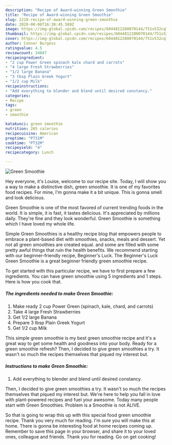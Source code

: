 ```yaml
---
description: "Recipe of Award-winning Green Smoothie"
title: "Recipe of Award-winning Green Smoothie"
slug: 2218-recipe-of-award-winning-green-smoothie
date: 2020-08-06T16:38:45.589Z
image: https://img-global.cpcdn.com/recipes/6044812280070144/751x532cq70/green-smoothie-recipe-main-photo.jpg
thumbnail: https://img-global.cpcdn.com/recipes/6044812280070144/751x532cq70/green-smoothie-recipe-main-photo.jpg
cover: https://img-global.cpcdn.com/recipes/6044812280070144/751x532cq70/green-smoothie-recipe-main-photo.jpg
author: Connor Burgess
ratingvalue: 4.5
reviewcount: 34047
recipeingredient:
- "2 cup Power Green spinach kale chard and carrots"
- "4 large Fresh Strawberries"
- "1/2 large Banana"
- "3 tbsp Plain Greek Yogurt"
- "1/2 cup Milk"
recipeinstructions:
- "Add everything to blender and blend until desired constancy."
categories:
- Recipe
tags:
- green
- smoothie

katakunci: green smoothie 
nutrition: 265 calories
recipecuisine: American
preptime: "PT31M"
cooktime: "PT32M"
recipeyield: "4"
recipecategory: Lunch

---
```



![Green Smoothie](https://img-global.cpcdn.com/recipes/6044812280070144/751x532cq70/green-smoothie-recipe-main-photo.jpg)

Hey everyone, it's Louise, welcome to our recipe site. Today, I will show you a way to make a distinctive dish, green smoothie. It is one of my favorites food recipes. For mine, I'm gonna make it a bit unique. This is gonna smell and look delicious.

Green Smoothie is one of the most favored of current trending foods in the world. It is simple, it is fast, it tastes delicious. It's appreciated by millions daily. They're fine and they look wonderful. Green Smoothie is something which I have loved my whole life.

Simple Green Smoothies is a healthy recipe blog that empowers people to embrace a plant-based diet with smoothies, snacks, meals and dessert. Yet not all green smoothies are created equal. and some are filled with some pretty awful things that ruin the health benefits. We recommend starting with our beginner-friendly recipe, Beginner&#39;s Luck. The Beginner&#39;s Luck Green Smoothie is a great beginner friendly green smoothie recipe.


To get started with this particular recipe, we have to first prepare a few ingredients. You can have green smoothie using 5 ingredients and 1 steps. Here is how you cook that.

<!--inarticleads1-->

##### The ingredients needed to make Green Smoothie:

1. Make ready 2 cup Power Green (spinach, kale, chard, and carrots)
1. Take 4 large Fresh Strawberries
1. Get 1/2 large Banana
1. Prepare 3 tbsp Plain Greek Yogurt
1. Get 1/2 cup Milk


This simple green smoothie is my best green smoothie recipe and it&#39;s a great way to get some health and goodness into your body. Ready for a green smoothie refresh? Then, I decided to give green smoothies a try. It wasn&#39;t so much the recipes themselves that piqued my interest but. 

<!--inarticleads2-->

##### Instructions to make Green Smoothie:

1. Add everything to blender and blend until desired constancy.


Then, I decided to give green smoothies a try. It wasn&#39;t so much the recipes themselves that piqued my interest but. We&#39;re here to help you fall in love with plant-powered recipes and fuel your awesome. Today many people start with Green Smoothies. Problem is a Smoothie is not ALIVE. 

So that is going to wrap this up with this special food green smoothie recipe. Thank you very much for reading. I'm sure you will make this at home. There is gonna be interesting food at home recipes coming up. Remember to save this page in your browser, and share it to your loved ones, colleague and friends. Thank you for reading. Go on get cooking!
